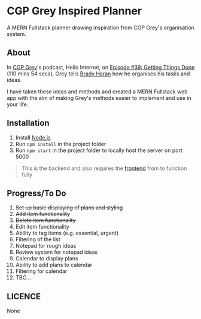 # CGP Grey Inspired Planner

A MERN Fullstack planner drawing inspiration from CGP Grey's organisation system.

## About

In [CGP Grey](https://www.cgpgrey.com/)'s podcast, Hello Internet, on [Episode #39: Getting Things Done](http://www.hellointernet.fm/podcast/39) (110 mins 54 secs), Grey tells [Brady Haran](http://bradyharan.com/) how he organises his tasks and ideas.

I have taken these ideas and methods and created a MERN Fullstack web app with the aim of making Grey's methods easier to implement and use in your life.

## Installation

1.  Install [Node.js](https://nodejs.org/en/)
2.  Run `npm install` in the project folder
3.  Run `npm start` in the project folder to locally host the server on port 5000

> This is the backend and also requires the [frontend](https://github.com/tr-jackson/CGP-grey-inspired-planner-backend) from to function fully

## Progress/To Do

1.  ~~Set up basic displaying of plans and styling~~
2.  ~~Add item functionality~~
3.  ~~Delete item functionality~~
4.  Edit item functionality
5.  Ability to tag items (e.g. essential, urgent)
6.  Filtering of the list
7.  Notepad for rough ideas
8.  Review system for notepad ideas
9.  Calendar to display plans
10. Ability to add plans to calendar
11. Filtering for calendar
12. TBC...

## LICENCE

None
